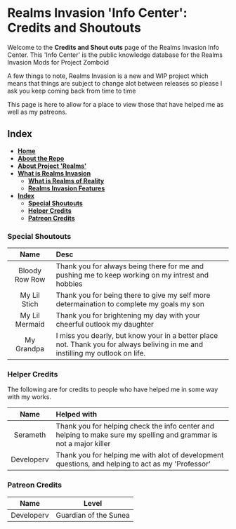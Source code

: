 # Realms Invasion 'Info Center': **Credits and Shoutouts**

Welcome to the **Credits and Shout outs** page of the Realms Invasion Info Center. 
This 'Info Center' is the public knowledge database for the Realms Invasion Mods for Project Zomboid

A few things to note, 
Realms Invasion is a new and WIP project which means that things are subject to change alot between releases so please I ask you keep coming back from time to time

This page is here to allow for a place to view those that have helped me as well as my patreons.

## **Index**
- [**Home**](https://github.com/FueledByOCHD/Realms-Invasion-Info-Center/blob/develop/README.md)
- [**About the Repo**](https://github.com/FueledByOCHD/Realms-Invasion-Info-Center/blob/develop/README.md#about-the-repo)
- [**About Project 'Realms'**](https://github.com/FueledByOCHD/Realms-Invasion-Info-Center/blob/develop/AboutProjectRealms.md)
- [**What is Realms Invasion**](https://github.com/FueledByOCHD/Realms-Invasion-Info-Center/blob/develop/README.md#what-is-realms-invasion)
    - [**What is Realms of Reality**](https://github.com/FueledByOCHD/Realms-Invasion-Info-Center/blob/develop/AboutRealmsOfReality.md)
    - [**Realms Invasion Features**](https://github.com/FueledByOCHD/Realms-Invasion-Info-Center/blob/develop/README.md#realms-invasion-features)
- [**Index**](https://github.com/FueledByOCHD/Realms-Invasion-Info-Center/blob/develop/Credits/RU_FullCredits.md#index)
    - [**Special Shoutouts**](https://github.com/FueledByOCHD/Realms-Invasion-Info-Center/blob/develop/Credits/RU_FullCredits.md#special-shoutouts)
    - [**Helper Credits**](https://github.com/FueledByOCHD/Realms-Invasion-Info-Center/blob/develop/Credits/RU_FullCredits.md#helper-credits)
    - [**Patreon Credits**](https://github.com/FueledByOCHD/Realms-Invasion-Info-Center/blob/develop/Credits/RU_FullCredits.md#patreon-credits)

### **Special Shoutouts**

|**Name**|**Desc**|
|:---:|:---|
|Bloody Row Row|Thank you for always being there for me and pushing me to keep working on my intrest and hobbies|
|My Lil Stich|Thank you for being there to give my self more determaination to complete my goals my son|
|My Lil Mermaid|Thank you for brightening my day with your cheerful outlook my daughter|
|My Grandpa|I miss you dearly, but know your in a better place not. Thank you for always beliving in me and instilling my outlook on life.|

### **Helper Credits**

The following are for credits to people who have helped me in some way with my works.

|**Name**|**Helped with**|
|:---:|:---|
|Serameth|Thank you for helping check the info center and helping to make sure my spelling and grammar is not a major killer|
|Developerv|Thank you for helping me with alot of development questions, and helping to act as my 'Professor'|

### **Patreon Credits**

|**Name**|**Level**|
|:---:|:---:|
|Developerv|Guardian of the Sunea|
